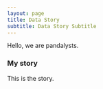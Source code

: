 ```yaml
---
layout: page
title: Data Story
subtitle: Data Story Subtitle
---
```


Hello, we are pandalysts.

### My story

This is the story.
